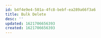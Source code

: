 ```yaml
---
id: b4f4e9e4-501a-4fc8-bebf-ea289a66f3a6
title: Bulk Delete
desc: ''
updated: 1621706656393
created: 1621706656393
---
```


